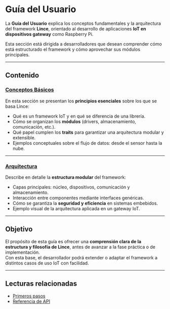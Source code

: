 # Guía del Usuario

La **Guía del Usuario** explica los conceptos fundamentales y la arquitectura del framework **Lince**, orientado al desarrollo de aplicaciones **IoT en dispositivos gateway** como Raspberry Pi.

Esta sección está dirigida a desarrolladores que desean comprender cómo está estructurado el framework y cómo aprovechar sus módulos principales.

---

##   Contenido

### [Conceptos Básicos](basic_concepts.md)
En esta sección se presentan los **principios esenciales** sobre los que se basa Lince:
- Qué es un framework IoT y en qué se diferencia de una librería.  
- Cómo se organizan los **módulos** (drivers, almacenamiento, comunicación, etc.).  
- Qué papel cumplen los **traits** para garantizar una arquitectura modular y extensible.  
- Ejemplos conceptuales sobre el flujo de datos: desde el sensor hasta la nube.

---

### [Arquitectura](architecture.md)
Describe en detalle la **estructura modular** del framework:
- Capas principales: núcleo, dispositivos, comunicación y almacenamiento.  
- Interacción entre componentes mediante interfaces genéricas.  
- Cómo se garantiza la **seguridad y eficiencia** en sistemas embebidos.  
- Ejemplo visual de la arquitectura aplicada en un gateway IoT.

---

##   Objetivo

El propósito de esta guía es ofrecer una **comprensión clara de la estructura y filosofía de Lince**, antes de avanzar a la fase práctica o de implementación.  
Con esta base, el desarrollador podrá extender o adaptar el framework a distintos casos de uso IoT con facilidad.

---

##   Lecturas relacionadas
- [Primeros pasos](../getting_started/index.html)  
- [Referencia de API](../api_reference/index.html)
